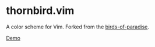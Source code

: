 # thornbird.vim

A color scheme for Vim. Forked from the [birds-of-paradise].

[Demo][demo]

[birds-of-paradise]: https://github.com/ronny/birds-of-paradise.vim
[demo]: http://vimcolors.com/293/thornbird/dark
